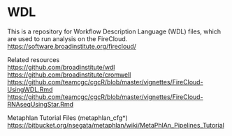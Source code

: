 # WDL
This is a repository for Workflow Description Language (WDL) files, which are used to run analysis on the FireCloud.<br>
https://software.broadinstitute.org/firecloud/

Related resources<br>
https://github.com/broadinstitute/wdl
https://github.com/broadinstitute/cromwell
https://github.com/teamcgc/cgcR/blob/master/vignettes/FireCloud-UsingWDL.Rmd
https://github.com/teamcgc/cgcR/blob/master/vignettes/FireCloud-RNAseqUsingStar.Rmd

Metaphlan Tutorial Files (metaphlan_cfg*)<br>
https://bitbucket.org/nsegata/metaphlan/wiki/MetaPhlAn_Pipelines_Tutorial


